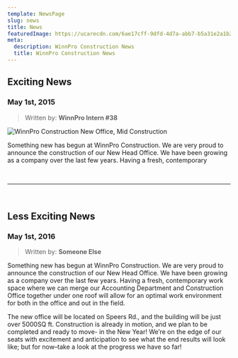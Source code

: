 ```yaml
---
template: NewsPage
slug: news
title: News
featuredImage: https://ucarecdn.com/6ae17cff-9dfd-4d7a-abb7-b5a31e2a1b2f/-/crop/1500x684/0,441/-/preview/
meta:
  description: WinnPro Construction News
  title: WinnPro Construction News
---
```

## Exciting News

### May 1st, 2015

> Written by: **WinnPro Intern #38**

![WinnPro Construction New Office, Mid Construction](https://res.cloudinary.com/winnpro/image/upload/v1595616870/DJI_0005_md5mn9.jpg "Mid Construction")

Something new has begun at WinnPro Construction. We are very proud to announce the construction of our New Head Office. We have been growing as a company over the last few years. Having a fresh, contemporary

</br>

- - -

</br>

## Less Exciting News

### May 1st, 2016

> Written by: **Someone Else**

Something new has begun at WinnPro Construction. We are very proud to announce the construction of our New Head Office. We have been growing as a company over the last few years. Having a fresh, contemporary work space where we can merge our Accounting Department and Construction Office together under one roof will allow for an optimal work environment for both in the office and out in the field.

The new office will be located on Speers Rd., and the building will be just over 5000SQ ft. Construction is already in motion, and we plan to be completed and ready to move- in the New Year! We’re on the edge of our seats with excitement and anticipation to see what the end results will look like; but for now–take a look at the progress we have so far!